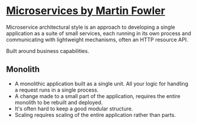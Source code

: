 # [Microservices by Martin Fowler](https://www.martinfowler.com/articles/microservices.html)

Microservice architectural style is an approach to developing a single application as a suite of small services, each running in its own process and communicating with lightweight mechanisms, often an HTTP resource API.

Built around business capabilities.

## Monolith
- A monolithic application built as a single unit. All your logic for handling a request runs in a single process.
- A change made to a small part of the application, requires the entire monolith to be rebuilt and deployed.
- It's often hard to keep a good modular structure.
- Scaling requires scaling of the entire application rather than parts.
